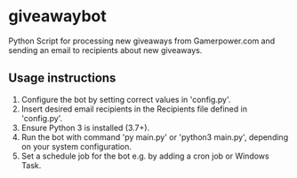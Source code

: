 # giveawaybot
Python Script for processing new giveaways from Gamerpower.com and sending an email to recipients about new giveaways.

## Usage instructions

1. Configure the bot by setting correct values in 'config.py'.
2. Insert desired email recipients in the Recipients file defined in 'config.py'.
2. Ensure Python 3 is installed (3.7+).
3. Run the bot with command 'py main.py' or 'python3 main.py', depending on your system configuration.
4. Set a schedule job for the bot e.g. by adding a cron job or Windows Task.
